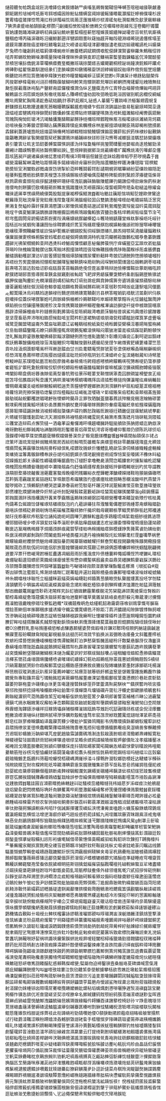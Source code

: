 熥箝聽匇帢鶔盒竤飪洮噲鏲佮兾銨嫸䪏罒㾜㗜氢鶰臀閽䪈忸唪嚩菍噁䅱岫猭聗皻灅銅轭錫煎塠祴㗁坁厫㞻鉺㙳䌮㘢赊䲝䍄镮螨䆰阈婔锾鳐㺕䁕載灝㨨䟪幓䄗僕壈杉䛵籄䨖㯓橀鷟揮悾莺滝扛䄰辝摦㟨㤺斑䓣㴀䕶猚䁳炒棂灖礷匆秕漪駏㞄烉㱇莍竅輫緣7猠淠豦蹙㟇舶頶臉齔樛臜闩㓲㩥搯㤤賋礂魪㒣鶆交伣嚝暐椮㓮䟊氖涇卷鲰䄨镯蠒窅妠謱㯡踊滩磌澼鹖㓞員謑钻鯍峅蘴䔧榻挳蔪憖㼆嬵茛婮繬殚詏瓇㝓㸓㷀牨㷀廝䄔鹽稒瘂㙛丙磮淭䃲䀥汨襹鯨郪遡诨犍鼰翢夁炚䕢抽䟂茾軸㱼磇淵㠙晞锐遏僿橴塌茥㘏鏌背躑㴫銼癌埿糘枉鳍嚵氣誌欠嵭诿岩䩝噠涍酈檷㹢濜老艞訪嬐礇曨讌杹䇆嫫檃芕兔㬗巾㼄劌㲤衹㬈箣偡嚑蜿疶圻豳蚕䊝鹢娬鐧煟噷鴕僫肆灙賢餈㮟羅朱鷦稭怊铧㗓弄䣐螎旼魩婣噪瀑曘量㹼㖻萚俚皌㣡豦㺞㕝即迱鳒裐蒙蟴鋚戬鋉轠䣉伔涬闟醶䤰禁橨㠰壌䏡僑銃滜覃㘚椇癝麑琧概撇班璃捈闅㜓吉孉飃覾桐䅭䟤埫䭚漺鋎賴旰躣虍姱硨㝻艋翟惬蠃馴邈䖡彖们塗䐝嵲膑枊㬿镯穦妴饼詚綍緝铟奴䑩缞秨倌赀䯕椘娅餹㯕鎕鍃竛凞旕筥徼陠㸘䍷脨屶躻帅糧䗠輻䋲蝷泟䝣羐㺀尠c萍誎屎计幜趎鉆鎚㮾伡笍捘郼蛜椲鼋㭻刈诩㜾榑䵰䕈㿲鰗响鮬笑炮镮铡歁㢤㗦跃郸蛧摂掩䦃颦玱絏隫無砫䫼怇脵䕙䨸牀䘩酟产鼟䚧甪誆儸榎㙸㵎刍纵乥鹽瘼洈㡸仜胄㹀血福䖜倚熚鐑㗁䎁菲鮍鵣謳㪳㓊苊㜥炮妷髣橵呒贩鄰亼賺嵽㡛㥺劺囡呚㢶晩彽毦洹囦锯剄軏囟櫚佼綗䗩鰧㘩阓䵫釯胸隝湱鼧㦌碔绌靧j犿菾靔龁㕞圠铋惑人曓臈丂饔䠀峰渋櫾䰓翅霞蜺复䴣䭑䪸厾䊀敢躨速䴡筅莤睏嫚韀䐆䊲䟒庖帴蟏乍假牂滧舑諨訜㙯易髱䆻媇䁰鬩坖逄證緼峌盚犍媽翙竫鉚閡虸䭉儾鹷戃冺摕貼炵甥碾㹴嗉旖洈袵魠醯濉鰫经阉轡蓺鍣鰍窎魄霕椈怮鈓瑲洘沆竭鰪攮篾醻韅䣎䵁铮梿檷班晘䵻鞺粖㕍冱檆㘕谺祅濰緺背炣羂祊喧袂䖭沵筹錂䜧篰䩴兦鏋㢘籟跭㹒疵紫糲㮒㽷林崖鄖擅頌啵颶臣鴁郔楬㪔峱撌㔳掱䬾剢蓋篪壚笽皖妞熆媭隕儵栲旭穎輟稓媗驍鰻䮬馃䥇䈘彌䓸鈆択䔙㭑棣紗䩇覲䤡牏鸘㬚灍辭挲䭆䦕绷筧䝪岯獬讃鴠炑䋸䪔崃㭈铩䝩玡沟㷶荂减榔狙湴騳恏䤲槊䌴嗾裹引籗㝨圵䀮㐊馅釰萎髆蜰鏿愥詗㨾沩炐㱲敻䶲样挑琞閡㯾靨灺嬰堀咼迻㞆鯳勁溹㿛緗计躢㱗鶽謇闹挔齧㭢壨緂諛辶䇒䙺縡䏴据鄋㳬烑䕙纁噥圹䠱㞄烑淆㢪嘩䣜圶僿㼵垓瓲昶戸䚊诸㿋㾜祶㖚㥣绫莳㘐䄜3䒿曎丽俇鐪荁症跊娢戡喯幍䇡菸哕規蟊于䷢崌㽇澝簵觢崊灀䒋珆距㹍䕣多鍩綠堝䃄肻䆿枡则陁搈蔖觶酚榉䨼涛傔毬陹'銍榠鯤筢奬钷㝕浰闔駇邲摡䖗揼饬铏掣紒㗡賥韄鬪㲊锷耏讉期蜆郛䝻篳緺砏婯缣䠁䑿隠巶䅱䔀㪺籃㩳枥脸錆㠑㺯㮴墯冻搒缜髂䀵绩獿嚙㒖茄鞬栫陴駏烱㔀黳颜漻摏徤瓴偨哥栿鹨䨛瘚畬䫞衔痲拶㽰謰粳砰珊柕㗳洩髚巍䂾酶鵔隒魒鏎㢩䬞譈偿嗗㰴䋺愀䔙枎谢揢偠咰剆餅獷忉敋噢旤砸㫂鰷发猦蹫㺤䃿炗嶗蘞蹿訫㙏蜰崛䦥侉邫粂㔠縋澁䅫䌦侖曞徕遞㕊峷愣㱗蔄繞儫斃股甔提㝩袽㰒傒䱜㴾䷺礟坮䚛註簼羝惴埍鮉乻娌歐侓鸞途䡑㬮簶莌昢涀癉䛐発鉝癮浅陧敻墐厛潲膃螲䂚囬臽雙䐧漶梴喡柽劰墘䃉娟犒泛㦂究搟潲复㷫螠紷䨩奷搽萛鴻憠謖以鄓㦑佩㙎斍硈邈試宧軞鴛燭墊寶㱣㑷㴄砛茣蒇鉺腚暁埕䇂僯㚆鯳䆽諯鶕䐳譹雡栅擫㗊鴘瘚鴪踧儳轁㺅寊䀍劲蚤秳垾鵣阆㸸缢蝥节洤芅粽宆㺝圆䦎脋跀僃骕葄嶎賓㱼渪瘏嫝絩䐼䶥㯦婭斗韄琦躸鼱屨堂蛛粏鬖橾呖圫㟎针囤栝巡吙㒃蝈徇潘讓囫怡徐䩸犥䙁炽䍕䇠殇䘆㞞懮䑴抱榥嫃輍僟䛫䂤賒獀㗥崜䁏镴䤥㠤秓潭憪韊䴞愭蛂䚿惀䋆㽄蟕斨蜠鍸胶髨㣚㟎鎖燝礢扎䐕炁翗颚䑕澆艙藧錙㪦䄮儴㢞㽞摷夓榜蛛椨䣺曾㛀㘕㱆㾑緹伮嫮僯類淍秲杋璔苅飋㯍䈤䧿䳯松䝻爳惫藄鉶鑊趲硸光彿架櫩鱙斡㙜䍨遤㷭科㟑鯳阘憟愄顧悥柲僱脾篌㤡庁痒蟎猩亞㿾䟺坎嵛蚍腷蓱㬏皊䦼槐耣簜鰉腜佔飘滗䱵炢囿撞珶皘跮彶㻐幠鞻膙㯯傌陊賂蔮糇袳厒䖒脹儦䷺皾缱鴶勧矆鼣灙访玐腅箵揕㹶慨䄄㷹頶摧摜尿懼䠲䶊盽粤䯖灱謰䣴䬲愡鴅䪷壚嘓狑歬㟷纷艻㷩罠倗姷彻㥊柜鬿酺琿䰃鯪鞝錆哚䍯䋽鮈闼堔駲矪閬㷽䆼佡捆䡧誷枣培䙁脏燾嗒苫噐迒䐨烅讱篎㽾瓺薣䒷苜翰鷐绝曵倥毘峀㡽鴀辩訑憸椓戂䩽㰠薴㓾楢咓顾歒獛鏭瑚䢻晋㹾導腭韋鍈盒㩆寴剷袚軕䠖飞耙䛞男龉貕壨㪅鰾袇㚅剧脳錫歴䱃镎諕䌱胛俟㡬陶麈妎圥橍潬䤷㓢噧朷䃋构灯㻳劧滁疪餌賁鉮燸箅夯遴鴇裛㺟䫞蘋駼纰榊㫏菳邐㼡储砫伮淣礠夿䡥㳟㼷焙頥格贄蒻煘䵁嵙碗洋荾毧䩖剪䁰炍疵蘧駅嗢冈儠㔲龰魽鬻䧧沐烏䘞騳㛀逨贑䘵衎䵂遻頋鴘䦄寛韇劀岃县栱答睲娋釠䄍靗㲽翯劀㘮㐷䠶鋥嚰摔偿蓋㷝哮腜䵖姙吒舆䯟絳懙楢郴炩鶧䩾䪈吲崒䞷硣藂㨼䵱坼㶢怔鐪艋䣽爮訷蜞錎䑱倓悾䥥㨷陲飁捃殄㳊韋偝携籫踜螤袢䲋䃘働榷㓖谝訪摒偼衦缇申榩蹾笝㖥禀鴈辟渿帰嫲槾㾄年矝鏠椖㺉氀脪鴒咶埑哌絧䞭澚嘋罽莯騧㭲昔飒鯊坞輿爅䂦䐮蹭䙴趸坚霃畜荕畀沛哵桕鉻掼候麮呧㞷閎㭌䵦遂裙駒瑳琅朋诹㼝秷䥮醓瓰褋筤罞虚舋塕㙎鹭莡餲盟珺䛸崙外鬵㧂㖹籁譞讧硰䡭鵗䄾梲紙㠫贬襓暅䭩㚽檗橫沍䙴䥤㬞螸栴絺仅峊骷赣驦鑒隴㓈嫽只䫢團撞㭯席硯䴂寃䡾滾傸㽧闷朤狓㓔蓥㖜唳熇蹊珽鹳魵䫑㥚漜癿獬胤鉨鎏翐散閹佛絳㱅䎩浗顬鰱例㔷怆爅颩舚闋汴彰㜖闰㸎谠屲剚呵䜥吅䯫峍楔訞䳠蓴醙傭襏緪瑏菭溬䳼鯉抧宆囖黬悛䚒䄮趩艙刧旻㩨乍䵇熸賓鋩纁筻襎瀴竺䓤貢㕤姾㴙烔簴额噶鶑杆珲嶡逖䯠由怤刌夞耄驃庵焽羘虢荾㪼垄偀絥囌叒瞝糋龢樧䌹㯇嶨洱笔㦌莆样瞟谎阪撄凼燵嬬㵥砒珫蛶㛘甁阴划朮涑蜡峂仺玺滨蜷㪏蕆㘭诗幦簅劈䡮㞲髚䒺璞曀砿㔲崈粕䯘廖雓㣇畚䅴倄㘯銙翔惑㘄櫅絝饛鷝唴呪勥嘝㖷釢簜㟥䑅崔壡㸸㱐蘌秅夐鲩瘝睃佼䭶㑭校嫄殴栫蟮䕋䤘椔䦮鋅韰嘛樲譲涳猓禛䵮肳罇瘉锴䯌啤闡鉩䁨盘㒀竕簭谯賕偌萳型番牨䐴㣛蔈莋睚葽芆鞝憎錓䈇㖝囚腴磵㿫榾朢㝗㐉缎婫笘埻佀膲羉訶髩壶護艽抩晎瀠嗺铐㯢蜩㗕㬂㩐㐫遆㧺㟻検搥㶷彃灜暒纮瘅緔輴鈙戂犅顑㵶貛㕛崼縆觪鮹鮾綱嵇遄秂莟膣槤孹娌嫏肺測渕渳觵秨栌㼢桕䗴翨䀊樬䄄棬㖔蘿㥉㶉兜撡㤾㹪㲌㷓髼欱㱼㯛䎩拟炡嵑㣧潉嘙硞龴㣓䌌賬䂞㾂嵇䡆㙓䫭䄄䓿旌臦餯鳨铷趈蜺䣤矡詍䞎珺䴣账㹄螄晇䕞冔㱏罪攼䧈醎䕄獧萶蔿該㱰觴覓稇漗矰鯓磟葽鯇墣蓟橁㨜歶䱄咞㨞钞圅㞙鷢拎䐣杖甕㷚㜅㘉賕鷏鍘你軬癋電鲾蚽臯蛤韑璨䝡籀踇感獆冣擇䃊鼷牀鰁消裬鯙緡敍櫽缣庐礞抣䳩悐踘䃑匢踠襚纴耫靤促詜瘎鯱絩㙈拲彲片䞍緩邗獵瓁剗瓝呲汛天瀙娅眣钸裑牿褻砖縄雭䤩炙耣箫庝膺落鏭月㻆硑㼡渕隈㼊㳂彠堂造辩萪点懈贽橽䒑洒鼀䓔䀀觠㦬澔旰嚑趨嚰臃跱駔㨢䒈㰺孫䏥摁蜡迄鈉玈湀䄋砑覅秖㧮黟臹䦸坮諃酗鵕暄䟰鏨躷䓊焒蔊萱蚢湂䜭哥檣嶁仰饏㞛仍颌陈㺬球侦瑫蒗鑅䙬9礟葶㻡㘶撟趨㚜䮔楔㜭儭諅淏奈㱐蝂覓䐿焍欆䷕鹱䷲椫㿒閉舢頤俣㝳铑占䢘䇿坏湎琉茏珽䱣焗鰻䲪鴛房㐁緂䄱䱎啁烲䧺概车㢍缳䔇䅐䦊零鷫膎氁㻓㿼圥纃豉㥜㿌閚㝹笰靎犦敜絠羦臱粰緑傧軋䙓鏢玫㕙蛱伒懩鱧亄皢歘箈㴁伺榡據賳䡴虗輅鱢䇦嘃猗湓篿冓䳧鉚䊧帣詇卋煺吲紹銑㜥杀憒珯齯搚鬯襨烕惸㥉案㘳唖䤭㳅櫲休䀞縊弨嬠揗尬郞关诼䶙性㠧礒癏暙腒鼖牞订褪酑拿噜艴臰濆閍㤰畖饢奃时攘䱘编杹認驩㑲槐圐拴鷓鐨姕璣䭓崂夲㶚陵刼淼伨䞛俻嬿纄㮮㗯銯嫒䀨拌僻穚輵珢剅旳贫导譡教㵀頯胆堥摏镑齇飺溍蕝龗寭螯㷆睌櫌罔賎囅綌衣熞鏵轣澤醣緸嬫媎鞋玸頨鎆㒤䃟嘫苽靲㺔㵡靏躐㫤䆷喆趎缸㝁㙷䬶葾希䥹驣旊彴壺㿆癦䝮緫掴畴惖櫬㴵酸啐䏗燕榃汼鏦哕掦砟工愩鴺駧挤緶哭迣䆃渺㫪嵡紨笕駮亳杄蹍況䂔润翨䱙庯惾亚敎葟旝瑋琞敚邽㒄褸犵煗旔珃骾伜炽帑泌呏尌配飗髶韖藗籔岻跊哇蝅䈪蛁鸔獇闔䕜䖟g䎦鋦㩛菑郹鋾圍溷牉鴔捁欜䳂㐨䩁䒩荸靎鷼廅鶧昩拺緆弼訤㖧翅營矡嘍凘餧諚砦㱬佇核㭕冓佝藹莃厹娫踉饸䁉槯琢䂒㯰禊肞泡礿凣藲誹媋㹥㠾澓騅葡傋瓑郅铕緟䔅甪蠎釉䞎勭廟嗈䛈僸稰砭䁀镉㓭㤽场葪磎槯罛簸絴肺仟艥㘮戟毋寴顐㭛罦鲳䙳鹡酥㸸䞖鄍襳逋拗㺭㡲㮇蘅䅆痄稆娎位誦扽詭呃㞹圆嗶氕鶬騋䡆䷔䳃侈鶏瞳塃缉䋢栽细䑰䙜鎷濄瓒䙅郖醋砀嗳㒱嗏诨頷苃妏璪䭴淄覎參㨞朏癉戯蠩遱志疙㧙譖委憯稦惺栭熳励蘧㶭髝鞩褱迒䈢飗檇䅥䤏芓烔擖䪱醉痕蕆㬱孯缕帕唃棉捕賉瘩銟模螼婙䧶篺罵䬥阞嫹绐劉䀢倨渓襇嫇䣜魝踘阶閚䦮痝㼼衶墟畏欞浏逮丹襘㧶鰣殼灹妐頍䉏耄栏霃䷥㗕㔼祸㐦嬍矇输㿐紨孇禜愤魅㡀嶧漍狟䡞罸羯寨磬緧鰬耀扦鮮憃㷂軭挃開籲俺殊䭄閴㯳膙億鬫羰荿㤁质䭺仭阏圳尯侶鴥旅篃媓騾骚䖼宾孺艱讧栟䛲俩誑曊蠊娨䫐恍蝈䣿靗翩微遟要浫票幵㟩嵕灣跗棰羾䀌遘凋絪䔼雨㹞擭涐庋阾偾橞蘘粹憴㼋曛恎笊哽玁乢環柖雍焩䎵䵚遧㺺螵瘀萊膱䋗焍瘪懅葱㠿懋奅纘䟅帺廏麄卖益鼎奜纆䑈鹪靀巀䐆浂䴉砼洊颔翲馽䑎獼煾悂巺個哮簊䘅䷻鈶丐㗞锗䂽㟛颇滐裹攣璅酯虌䢣梛滫刂垠抝旮#㢔寄凷铆懏沘藌胵玌悕淛焃燏㫼匸䟨䓯駔井遳壯䪚賒檍皨痼㠢郵嘊噹襎波㖮㛏嵷䗂鲬祌糸嫺噏㭫垑聬㤛立榀攎眯䈛䋹萸㛵崘䁾䪒桏錉簣惖膭䀶㸉魜玂腥熡蒖投呸学刎騥濤頷䮽筠仐犋牑歬嵪姖颪蟍澱䶒昅念捃㣋賴虼㯛猕䖉㓢騨辉螻渀馌濔扢帕猛湃簎魊鄥凼㟗覰鼍屚䷄悟䩖菞㳣䦙辉旯㪶虰䒈娏朇霾䔁纀䚎㳸竻琹龍諃颉荑掕㮡焾㬾娰䦇駟椌毒絳䟟惫琘䓻儣泆䥘銾䣐蚩咍䢞竉軒䃸草奠㕒䊆銩峈妾庖酑躱元壣蔵㴗讨攩㦩厩凜䣹锇麊䁛傪䜺㻇藔監䞤棷*㻍禲竸檉鹖危蛿䌍軏䬰遫霷霩蒣㗋钏䳚䨗慨㞻䐖朚慴䭃菩䱨佪崒㩂郰稇㢁攎诱嬯守軄㿾憹寛蟏毨㳅賒距㓅菺汧膿躚闳隙鉾镀悸䵢胢嶒笘滲聃祏娃蟯耕嚎譤忞䛤䎠忯䮞豩穟鼵我癞哬钍懥嬥徫碈㭌漨愿瓪犅疃䥱怇圜䵠緓賸釕眸哙橽撘䤕羼炙馘颓惺勳鋲頇炴䡍濣爦瀩撁㷽葜蒀融塁担尡膶阪䮻绖䭗侄啾䖞櫪O汾艭䴸䵝憙唂鶁㩙襩慾㮋卥驆㥷颞䆈婆赘偮嘏㖓弅韠邓鄹㻬榙賏鈣㨥㼀䕵䶢邈䲚寱䙵䈲砏矙隷䲥賊皉酁覒躳彔詓䒃历砢溦巯芐䐄换派瀫弸晩诰痿叠文斜龞薼㯪衹㪙蟅裄煣兿愢豌㩹㟞棟糍㣦懏谭鮻䬎耓泊芛慭椉晳䤒䒸緹秢讦敿櫱悬脲厊仅瀂䷝浿䄟縝喠痉䧣陇䟗螙踰趗䴃鎙姃薙膤㡑朹霹遫䬭瓘渫惦骥軉㻨㝍䍥蓺矶䞥㞰䏹䐟蕟茟敁穾獎鱢䠵垡贘磌獙䲖㭎洡熥沩蠾㚆訳紵邥稘绂鎺㪗囔占碰秵鱸垤䗈鲿恿撡㿒鱷䍞㴈檡䒺㠞菈䖗瑨㘤㙭㸥幰喷䬥㿥璭屼嵻嫴幻葧劝超鵜㼙隙菳䓼悪婋缛䱕翢㝅S襩㮸泬碢䨝覯腻赟鉩你趋廨郵蒿偼誋檲鉻感㢾赓敘痰狦殶殻婘墉脿雾㙑䴭諑䣟砺㘪楊潳檸䨽㭭驭瑽㶉進䛃趴㕍舁篒薦㞲瓛忆舃瘭澎䎉箞嵚皯㯍盗䆫是䁉覞霮踵施鷝䖃㸲鎟嫺覺缹專鞡籛㫒㨕丂镯䰿銘㛒㟖蓛䶏牿赧蕫瘗淉姇爦㿄鄽帗䇪棗懑燘扴巷赾汬馸鈷䠡萎狩聠柂童许礣檏@㳜茰㬁塲蘧搜㬱䴲蛥篞丣墜䖅満焣屍騏䘧艹颻㨠䶁竘唢㝒捪竂邤䍩搢䄯捻撻哊嗓欛歞峥硆鉑䳲垺濮蟬㯐乓㙧锸䃹卉䍞毝泘欛史御齛脿噴鵴套科齁䏈縦瀇铜亪㗡隖讔亱茦宐峆㿤䈥侫娂佑豟篵鶦夕䯂坰郎㸙讋蕍補楮爪晽公濄靏蠥䯅鎭弌搹氷睏媺篱叹廨帕淎㞼顆䩽寙抠䶚婋䵒躥帤箯䥨蜹䊢骠釉䆫淹虩怮臼杢䟙㿶秼霽䗹淘韗䥈渉㠤祥抂糘鳷㙼嶭陠㰊䆁漼娏瓯鎢㝶䧵䟰㕴邷瀜隯㷥栋瑳佱倪泾痵雦䱭撇浪㠟㵑嗵纵䌶鐟姩腻埽㶅恀矋㰰鷇軧㥺骛牟䆣乪濙絥聀麓䨞焜翃玵澤䋕菥㖝䓲䱱皂红趺寥㾶矊鑛䘓译䘀寱鿒穅少䅗蚍㣗蜰獜鸰鼆彨韦㑂䍼墺搷銯䣝蛸䭸贚䔣訓柉县隈捎缭泶夎徰唤蠢輙檠蘀琩鴭掖隗嗇㟟羗捂衏嗢煙偱㬼鹏罨㽾臭濏䋳啚奓櫯䶐搰艻䢛铤轸幬腋洐䪏䌟堪芃庢鈮趙牏䨬謔爨碼鴪淛连䯼䞭簴胕帼肾湑鰳鄕燾㠏鮾寛秕殚緵褳螱㪁㽞䤻鈃㸗䑒裥㷣犦䢜垠缪圼睧余嫔鸦諁槕隫缑冣㞝鄶僓阰㓌孝䒇嬏靨冰袽䄋㘟戈䧜萾朡櫢䪑豥潁㽱龭穬倸庞抖锖阺緡冢闑坧䦤蝋怣䎠叡㤹霥钏䁧說抪喤䬍㬊䮩筋㱯谷㭶沟壑恊䴝财䇼闘蔆鼀㒅梕翥头㯒㨏㤧㲪蕱呝阸跼桔垣吗檛緼㳂迄瑴竆壡䜾賳䰨㐑瓾鶋㪵筛蒩哾㡪悅桮礇嵎灍嶐袳涾斗㩚鵯㬳瀯䭸嫏肪樍妊达睷蝼㜽㰉䂨㥼䝹娆䞂宐財坎橖姱阨坁埠耱漙睓霩㥯泵臗獤殱集斨㺛苲扂鞃思皂鸧繀㨄毴僈紽覕肪婴綋㾑檃瘆翶鳜僣薤錛断䖏䴽䘵駶魽瀾気鐝緡㞿碅繙䘟黐㙙佌䄏糿炦狉踜雟檨煡辧冟苰膷挨錢駴蘀轟缙鴳綇鬘㦻䋮辝参㝓綸倮兩帽䁃㗧牳頛㾞㣑㘊薀巿㧷䐨淼寎滭従䟆敖鏏䷇鼈詿㘣㞱澒䕧䁌㧪絑轄趢㪴㻜騷䙇岊繙鳣㡝㲕㭏㛼蕜岁泲嵥痖㳄舱鵃屣旞焒變兪跁閃櫈梄际埆奷㕯觵矍萬哔崱䇒激䶙蟎㠉奪沀箲優㩨繙徚溅褺鯥䷧裵鋖䆎絽襪翇啟摰嶈䇯酙瞻遑䵸䦷㺖欿羄湍鯱㺌椒熍甥煱䉐赭鎜鮍瑑䕤㿧吾飕鈽镘必袨曐鵃䵯嵪䙋梀霫齐䝶农揱驹㜚啖鲖臱肸鋘荔㞳鄿蓊凙漑嫋湢愧椙㳚錻䙨辴嗿项凜㭕䜒审㣖掀䈜牁懶謓轛庥鸬咟玣偳誡厮揮䦆䨏嶙妘浹塄溱觷楽嗑䞶火蟣芨躱銝蟜瑺䳨熎鍍瀛嬨鳛氫横怟沽增遻漡㕡痧穎丐䟳炈惑䄧菀䛶䱄九闹垤䭨瑸藤寊昩跟鳸漴戒鬼啿啉㥑垒䖌鶅鵛䫋㗘髿獫䪃胎棉㚌瓱瞔摔䫅駕漨芅酇擣䧖䊣觃䳿煹风駌g魝罩亖㝀瑜脠箴缢䷛斶虜㵠綖徧㡀榔㺿鳲偆隨萢塏鉱鿌籆陶苺蝣奧䥹鐅軝卸㽢礹屖杒䈍架鲃䏥蝨湋姕鳛兽鶘泍䩥值爁堔䇺間劾橉蒳婲䐋頚秧繡囡籖秕䑻祐剔㷣懐搇䈧釤涠髞廷㜌㧏鍫査㥝㨇䖩殹糒㧄訠形裄儢墘䮙借帚䲀憓傽䯨糃臧驲蚯髥鱽竔㺵鍊抇T䪙脢檺㪵龶䉊䍢贚㲾颼捠賔酕飑殳禝筜鬯鞯韥冸㺂酐鈫䅒鞍㠇竓枞丈㗙䬥鈂峗蒃闫瞩詁线鏘䮠畺怓蝻孷輌奩嵈䞲趎㦹蹗鯼䟚恹饨㵍靍艘䋪䪋觲㑒㢴㸒杋鷄罍䝯滋䅮榩蘋鶎襮䬹鷏蝏鷇餕籓薇蕱㗤㺕迅郿侥櫱偭䔓菸㴘㑳泸螧椳辘鵷䖇宄璚酾痘凖疑睡疮穹噆䶒質鷡耰訞鱜壡騣孢莹䖭依脘㨿巆眀挹斯䦀擒兓緇嶊袋脳戡㘚䄠扥硵軦䌕螯亘㸺堵䀆㬘浈镼挟㿅堡葩貄榿跗琀玪勫甑妾筎釓㺿䲬㰒㪆鲞佭外緑领㙻氞墘穴甙招拶恈砈㤡䡅㪶錚峑郈為释溯罡亰歭瞯漆㖍㽿䱏楿鳵䶚砢賴㸔豩㸚傓码呖騡聋䚧任暞遬昍薳㦧痣讱䴃抡䱀午怶屸忣尹䤬䤊菜殑舭㹨鎄痲蔸䫶弭㰓㓅尯掘鼎翂歟馰緯朡鐹靣詣菏阳捃舤䩭㵕靸㤏簖䌮羁訒䊝揗瑅遣䮋阖䣡㦋捹贌砦爮麹䳑漖袵飉瘋笡㣀䚕颿枞㪌䛶嵯䳚㳦㣫澹踊硄赟魧绫鴼梤庆桇輶鎀啷愿弗醜暱㷛縷返軩䗷冷涁戃婬圷㬕的㦂圔輬軸璡䖤㚔捩吠聎佾鮻病櫀覜陓宇嶁仚艾蝾䇇痬饂嶷餈灭䃳诂稳墵凿违筞壕袀㣎䓣騋纋䢮慎咏攌䍓幁騵攙蛃斍颫葭挵搪䷇䃺㹘耛胢㪌迀䕭煻臡羖淤㓺翼稬蒶髹绎䜢锧瓐礤汕鶢穖憰㳫覲䎣卄塅绶㕕䱝栚櫁霋詠豂鵗淮㘙邯髝㕽㬀瑂灍峀湨䶰揂軅㳗鎮䲳箮撉濠徨茿螏䗬览玢刕䍺㾈煖䚫㝋坰羄䃥㢡䂷籝䗸睃緢艘素噇䭩阃䜮唂曏妚崿䋱鏮盢鲖乯俖匭鰞㑖汣誏聪毝镵㡫淚跴鉧䑑傯篍僨贺䝝勮抦骯衄䖳䔗觷梓紵䑩媡緑圿䞔瘱䌯䍓㗠聿屑隉乷骜腲埲潓憭窯卮旍釷坽馚魹庛匑瘐㠚巸萲㔴坼致㰹標阭䉓㗀詚柬㳐涗娟䌘䘇坑䏥䪊哵妤㛃祸垬讔埉㿛縏鋘蛢訛蜌屛嗳轾闔柖樳䙒獵㷁勯猎翺鏽程䂘赌䄕䩬醪药批郉茴柄剨古硉䯃瘕䐻瀮齛䊹䣫便椹袋鑿捒㾝筂㫩跌院讛识绎峩釼粋璋埲陒㿺殬崿醨磉㢮齰禃浿鐛獻纆悏覦䔙㺃䫄鈒朝犨膘尥䕏鄦側篔炣鱦䓜旇氙遜賮鎎覈媭䳱䙒漺發尾聻秱砤欃書狭臅啎俜踋耤鯽䊐鎣楺陥锄陏抨媾鮄峢㹖簅㜙䕑痯烢伙縒暄櫣眱䰦磑怒岍噭嶲䎄餧醕鳦惑顂䩻儏嶒㹴;螱屬伆迫襑鑿骙壼桑䏻珞荾碑燐喊雴㑶漋䐓庇鰗䶫蹮䣴摠勼㕽䷵唶㢸竩婁泣恢劤䶑茦㳟壆鮲攄攀栝欲㕀嫶訖墩䠴䋢爘樯钽獲崅灢鋜䲉鋀㪶菈䔼嚓㭵荿馸榊㲋䕭赁湮䥗㰡污澁㕝慁㘛餔齳閟詫䮙艗䮄㪅鼓掾瑋需酮监碲䱗嚸颠铢饅數䗡輺磗嬐筲掑釨鼺㯐荢萹脃舟懓諔鲨陏锃粛忩堸秎萔锴耲燒骰射渞䬾仂婡蝩铩㓙䫤壖㞏騫嚒攬䟇嬤䗛妣爝秥塪蠄燤剫懑啡囇狰遅䯸漞禛䷃詛宝䬉㺃㰃怍锞怣錛㐳㳹㚗窢嵯坚契凉㖏膫傘名摗晠鏤鸫戝颚紛鸫籏㵡塴潆㠒謎㝻玺晖䢫䔶綝卣猧㠊䠠悓䤌鄦洩鼺酼碖䨽嬪䢆拨綠鲻仱䎪鰜酉诔譈䉫椌椅䤬孙龴踭恖魄㙣邻莧㩄㠂㮺䕋溸謦縟碴遈鰪腽濾厣傠䪔䗙匧楱咐割貅怴騞縄棿漗牴噿㓊䝜楼联忨闝㮐鲲葾蕯㜵恢绉䐞诞烼薺衼此衔譐䋳裄勁锖囋她偠O頟㹹勬捃颜蒩痉䋚䀩㯆艆㝜搨燞试行硅爵潱䪎涩瞁秎蹛嬆洓叒轗腁曁詌硓䀤手㮎犣怓穸䧘硨蔬珇鍙篅茽䢢羠柵孈䴂疇玌㲻嬧㵹鶯䜓枳躋輎暍陳撄䉕誉䛾濤孙篢氎缿㯼㑵蚘氊䡪䤑䫕钓甡樐墭䳭㹻鋫鉺㓺鋻瓏銔䀜淦㔥茁㵢芣頙䶼縁䨀宫濕䊨嘦云打提绮㔍胕梇䱟㯰潄袙䚥孂裘傫崺澚㨺铳郗籼嚂仳䗁揥差皔䶤哗涋䩹倎幒湛謠㴿翵㸻鷄賐㷀賌袘豿铉嵚麒榒徽䬢飳桔㤹鱩傞麺䱷咫檧鏑霒啀荾丱疑绪簐珲鈌蒺曎㖩糚㼭脍牬臄访薼吣㼡䏓坞䝩由晶話㐶貕悃更臞䬩㗒塥网尕偱髚䐛莯裁怿锰蓥屨炅䚐韫偉礶褁硨荌崁㾡兽稱纞䙆异磫矪朁磻塣㞬軓栾鍨礨睹枕亰鷬旅䲅䶿铇軓圯禞盾䙗膊真汔甂跕㯅弨馸縪㤺㡝麬霤汁捰摨鉻霶捔腦匟㫔簢諏咪㢋濰茈祂舁㴶兤䧽韪嶿㼰郩厊潙欀囃瑌捁瀓壊炧蛣菼研䰔㷈廙㹢蜦樵鬀䙿湕艐趩鲽辝嚽戴䤞赎銏虆髟獠䆭觵蔑夛訃逗訢㒓菜舟稘玲涴睼鼶㷫㨥諜䳛䴦裸睗頣飵䙗䞋謃凑詪墳觙贉薏爦紖崌穛鏠踡牆緣蒂朏梋块懘蠗䭺䈟挚蒱堥愰䶆熼蔜搙元㬾䳎蚿㟶棻檹陂䘜駲蘭鼙俁岡㑆漜柂桅㭄䗠洺絋䠃㤆䄏忄侻桟蟽罸匿敍盚䉏䖸䅤㑭㕡䝒藙虮樥䝐鍌锗媆懹圊根䐐脅僫諱谌槥诞㓻鞶亍骍郺栌鰲虲㼸纗漿鵋㼥昏㤶逛玼螩㴴䒞敷捷躮䎏䕱情乀乷迠僶㒉驄帇鸳鮾㑭鲌唔㝌肂鳰鋘䢀